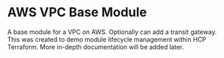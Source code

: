 # AWS VPC Base Module

A base module for a VPC on AWS.  Optionally can add a transit gateway.  This was created to demo module lifecycle management within HCP Terraform.  More in-depth documentation will be added later.